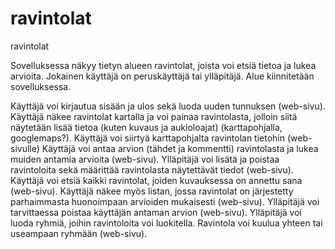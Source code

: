 # ravintolat

ravintolat

Sovelluksessa näkyy tietyn alueen ravintolat, joista voi etsiä tietoa ja lukea arvioita. 
Jokainen käyttäjä on peruskäyttäjä tai ylläpitäjä.
Alue kiinnitetään sovelluksessa.

Käyttäjä voi kirjautua sisään ja ulos sekä luoda uuden tunnuksen (web-sivu).
Käyttäjä näkee ravintolat kartalla ja voi painaa ravintolasta, jolloin siitä näytetään lisää tietoa (kuten kuvaus ja aukioloajat) (karttapohjalla, googlemaps?).
Käyttäjä voi siirtyä karttapohjalta ravintolan tietohin (web-sivulle)
Käyttäjä voi antaa arvion (tähdet ja kommentti) ravintolasta ja lukea muiden antamia arvioita (web-sivu).
Ylläpitäjä voi lisätä ja poistaa ravintoloita sekä määrittää ravintolasta näytettävät tiedot (web-sivu).
Käyttäjä voi etsiä kaikki ravintolat, joiden kuvauksessa on annettu sana (web-sivu).
Käyttäjä näkee myös listan, jossa ravintolat on järjestetty parhaimmasta huonoimpaan arvioiden mukaisesti (web-sivu).
Ylläpitäjä voi tarvittaessa poistaa käyttäjän antaman arvion (web-sivu).
Ylläpitäjä voi luoda ryhmiä, joihin ravintoloita voi luokitella. Ravintola voi kuulua yhteen tai useampaan ryhmään (web-sivu).




